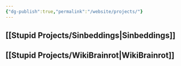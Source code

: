 ```yaml
---
{"dg-publish":true,"permalink":"/website/projects/"}
---
```



## [[Stupid Projects/Sinbeddings\|Sinbeddings]]

## [[Stupid Projects/WikiBrainrot\|WikiBrainrot]]

